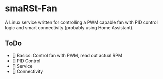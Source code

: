 # smaRSt-Fan

A Linux service written for controlling a PWM capable fan with PID control logic and smart connectivity (probably using Home Assistant).

## ToDo

- [] Basics: Control fan with PWM, read out actual RPM
- [] PID Control
- [] Service
- [] Connectivity
